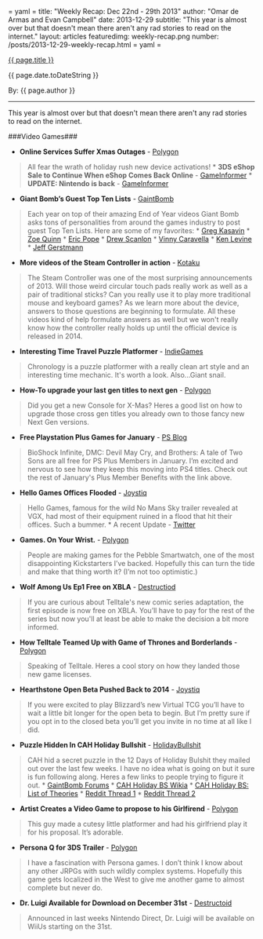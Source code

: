 = yaml =
title: "Weekly Recap: Dec 22nd - 29th 2013"
author: "Omar de Armas and Evan Campbell"
date: 2013-12-29
subtitle: "This year is almost over but that doesn't mean there aren't any rad stories to read on the internet."
layout: articles
featuredimg: weekly-recap.png
number: /posts/2013-12-29-weekly-recap.html
= yaml =

<a href="{{ page.url }}" class='postTitleLink'><p class='postTitle'>{{ page.title }}</p></a>
<p class='postPublished'>{{ page.date.toDateString }}</p>
<p class='postAuthor'>By: {{ page.author }}</p>
<hr>

This year is almost over but that doesn't mean there aren't any rad stories to read on the internet.

###Video Games###
* **Online Services Suffer Xmas Outages** - [Polygon](http://www.polygon.com/2013/12/25/5243580/online-services-experiencing-outages-across-multiple-consoles)
> All fear the wrath of holiday rush new device activations!
    * **3DS eShop Sale to Continue When eShop Comes Back Online** - [GameInformer](http://www.gameinformer.com/b/news/archive/2013/12/26/big-3ds-sale-to-resume-when-eshop-comes-back-online.aspx)
    * **UPDATE: Nintendo is back** - [GameInformer](http://www.gameinformer.com/b/news/archive/2013/12/29/nintendo-gives-all-clear-on-network-outtages-promises-pok-233-mon-bank-and-transporter-details-soon.aspx)

* **Giant Bomb’s Guest Top Ten Lists** - [GaintBomb](http://www.giantbomb.com)
> Each year on top of their amazing End of Year videos Giant Bomb asks tons of personalities from around the games industry to post guest Top Ten Lists. Here are some of my favorites:
    * [Greg Kasavin](http://www.giantbomb.com/articles/greg-kasavin-s-top-10-games-of-2013/1100-4812/)
    * [Zoe Quinn](http://www.giantbomb.com/articles/zoe-quinn-s-top-10-games-of-2013/1100-4813/)
    * [Eric Pope](http://www.giantbomb.com/articles/eric-pope-s-top-10-games-of-2013/1100-4810/)
    * [Drew Scanlon](http://www.giantbomb.com/articles/drew-scanlon-s-top-10-games-of-2013/1100-4829/)
    * [Vinny Caravella](http://www.giantbomb.com/articles/vinny-caravella-s-top-ten-games-of-2013/1100-4831/)
    * [Ken Levine](http://www.giantbomb.com/articles/ken-levine-s-top-10-games-of-2013/1100-4823/)
    * [Jeff Gerstmann](http://www.giantbomb.com/articles/jeff-gerstmann-s-top-10-games-of-2013/1100-4835/)

* **More videos of the Steam Controller in action** - [Kotaku](http://kotaku.com/watch-the-steam-controller-play-a-bunch-of-pc-games-1488594877)
> The Steam Controller was one of the most surprising announcements of 2013. Will those weird circular touch pads really work as well as a pair of traditional sticks? Can you really use it to play more traditional mouse and keyboard games? As we learn more about the device, answers to those questions are beginning to formulate. All these videos kind of help formulate answers as well but we won't really know how the controller really holds up until the official device is released in 2014.

* **Interesting Time Travel Puzzle Platformer** - [IndieGames](http://indiegames.com/2013/12/greenlight_pick_go_back_and_fo.html)
> Chronology is a puzzle platformer with a really clean art style and an interesting time mechanic. It's worth a look. Also...Giant snail.

* **How-To upgrade your last gen titles to next gen** - [Polygon](http://www.polygon.com/2013/12/26/5245244/heres-how-to-upgrade-your-current-gen-games-to-next-gen)
> Did you get a new Console for X-Mas? Heres a good list on how to upgrade those cross gen titles you already own to those fancy new Next Gen versions.

* **Free Playstation Plus Games for January** - [PS Blog](http://blog.us.playstation.com/2013/12/26/playstation-plus-january-preview/)
> BioShock Infinite, DMC: Devil May Cry, and Brothers: A tale of Two Sons are all free for PS Plus Members in January. I’m excited and nervous to see how they keep this moving into PS4 titles. Check out the rest of January's Plus Member Benefits with the link above.

* **Hello Games Offices Flooded** - [Joystiq](http://www.joystiq.com/2013/12/26/hello-games-says-goodbye-to-pcs-monitors-and-more-after-office/)
> Hello Games, famous for the wild No Mans Sky trailer revealed at VGX, had most of their equipment ruined in a flood that hit their offices. Such a bummer.
    * A recent Update - [Twitter](https://twitter.com/hellogames/status/416895411853737984)

* **Games. On Your Wrist.** - [Polygon](http://www.polygon.com/2013/12/25/5226182/games-fit-for-a-wrist)
> People are making games for the Pebble Smartwatch, one of the most disappointing Kickstarters I’ve backed. Hopefully this can turn the tide and make that thing worth it? (I’m not too optimistic.)

* **Wolf Among Us Ep1 Free on XBLA** - [Destructiod](http://www.destructoid.com/the-wolf-among-us-episode-1-is-free-on-xbox-live-268006.phtml)
> If you are curious about Telltale's new comic series adaptation, the first episode is now free on XBLA. You’ll have to pay for the rest of the series but now you'll at least be able to make the decision a bit more informed.

* **How Telltale Teamed Up with Game of Thrones and Borderlands** - [Polygon](http://www.polygon.com/2013/12/23/5224694/how-telltale-teamed-up-with-game-of-thrones-and-borderlands)
> Speaking of Telltale. Heres a cool story on how they landed those new game licenses.

* **Hearthstone Open Beta Pushed Back to 2014** - [Joystiq](http://www.joystiq.com/2013/12/22/hearthstone-open-beta-pushed-to-2014-closed-beta-opt-in-still-a/)
> If you were excited to play Blizzard’s new Virtual TCG you’ll have to wait a little bit longer for the open beta to begin. But I’m pretty sure if you opt in to the closed beta you’ll get you invite in no time at all like I did.

* **Puzzle Hidden In CAH Holiday Bullshit** - [HolidayBullshit](http://www.holidaybullshit.com/)
> CAH hid a secret puzzle in the 12 Days of Holiday Bulshit they mailed out over the last few weeks. I have no idea what is going on but it sure is fun following along. Heres a few links to people trying to figure it out.
    * [GaintBomb Forums](http://www.giantbomb.com/forums/general-discussion-30/cards-against-humanity-holiday-bs-puzzle-1463433/?page=1)
    * [CAH Holiday BS Wikia](http://cah-holiday-bs.wikia.com/wiki/CAH_Holiday_BS_Wiki)
    * [CAH Holiday BS: List of Theories](http://cah-holiday-bs.wikia.com/wiki/List_of_Theories#Neutral)
    * [Reddit Thread 1](http://www.reddit.com/r/holidaybullshit/comments/1sizb5/what_we_know_so_far/)
    * [Reddit Thread 2](http://www.reddit.com/r/holidaybullshit/comments/1su3w0/new_sticky_for_the_half_way_point/)

* **Artist Creates a Video Game to propose to his Girlfirend** - [Polygon](http://www.polygon.com/2013/12/28/5250712/supergenius-artist-creates-playable-proposal)
> This guy made a cutesy little platformer and had his girlfriend play it for his proposal. It’s adorable.

* **Persona Q for 3DS Trailer** - [Polygon](http://www.polygon.com/2013/12/27/5247588/persona-q-trailer-introduces-a-sinister-magical-clock-tower)
> I have a fascination with Persona games. I don’t think I know about any other JRPGs with such wildly complex systems. Hopefully this game gets localized in the West to give me another game to almost complete but never do.

* **Dr. Luigi Available for Download on December 31st** - [Destructoid](http://www.destructoid.com/nintendo-download-dr-luigi-267793.phtml)
> Announced in last weeks Nintendo Direct, Dr. Luigi will be available on WiiUs starting on the 31st.
